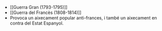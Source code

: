 - [[Guerra Gran (1793-1795)]]
- [[Guerra del Francès (1808-1814)]]
- Provoca un aixecament popular anti-frances, i també un aixecament en contra del Estat Espanyol.
